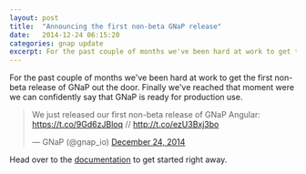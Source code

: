 ```yaml
---
layout: post
title:  "Announcing the first non-beta GNaP release"
date:   2014-12-24 06:15:20
categories: gnap update
excerpt: For the past couple of months we've been hard at work to get the first non-beta release of GNaP out the door. Finally we've reached that moment were we can confidently say that GNaP is ready for production use.
---
```


For the past couple of months we've been hard at work to get the first non-beta release of GNaP out the door. Finally we've reached that moment were we can confidently say that GNaP is ready for production use.

<blockquote class="twitter-tweet" data-cards="hidden" lang="en"><p>We just released our first non-beta release of GNaP Angular: <a href="https://t.co/9Gd6zJBloq">https://t.co/9Gd6zJBloq</a> // <a href="http://t.co/ezU3Bxj3bo">http://t.co/ezU3Bxj3bo</a></p>&mdash; GNaP (@gnap_io) <a href="https://twitter.com/gnap_io/status/547733455250161664">December 24, 2014</a></blockquote>
<script async src="//platform.twitter.com/widgets.js" charset="utf-8"></script>

Head over to the [documentation](/docs) to get started right away.